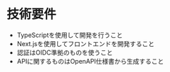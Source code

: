 # 技術要件

- TypeScriptを使用して開発を行うこと
- Next.jsを使用してフロントエンドを開発すること
- 認証はOIDC準拠のものを使うこと
- APIに関するものはOpenAPI仕様書から生成すること
